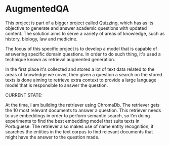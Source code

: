 # AugmentedQA

This project is part of a bigger project called Quizzing, which has as its objective to generate and answer academic questions with updated content. The solution aims to serve a variety of areas of knowledge, such as history, biology, law and medicine.

The focus of this specific project is to develop a model that is capable of answering specific domain questions. In order to do such thing, it's used a technique known as retrieval augmented generation.

In the first place it's collected and stored a lot of text data related to the areas of knowledge we cover, then given a question a search on the stored texts is done aiming to retrieve extra context to provide a large language model that is responsible to answer the question.

CURRENT STATE:

At the time, I am building the retriever using ChromaDb. The retriever gets the 10 most relevant documents to answer a question. This retriever needs to use embeddings in order to perform semantic search, so I'm doing experiments to find the best embedding model that suits texts in Portuguese. The retriever also makes use of name entity recognition, it searches the entities in the text corpus to find relevant documents that might have the answer to the question made.


